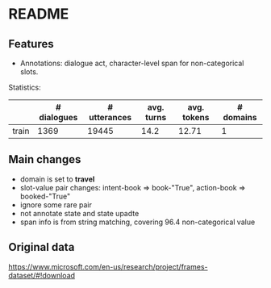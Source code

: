 # README

## Features

- Annotations: dialogue act, character-level span for non-categorical slots.

Statistics:

|       | \# dialogues | \# utterances | avg. turns | avg. tokens | \# domains |
| ----- | ------------ | ------------- | ---------- | ----------- | ---------- |
| train | 1369         | 19445         | 14.2       | 12.71       | 1          |

## Main changes

- domain is set to **travel**
- slot-value pair changes: intent-book => book-"True", action-book => booked-"True"
- ignore some rare pair
- not annotate state and state upadte
- span info is from string matching, covering 96.4 non-categorical value

## Original data

https://www.microsoft.com/en-us/research/project/frames-dataset/#!download
